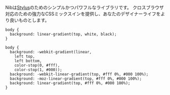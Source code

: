 Nibは[Stylus](http://learnboost.github.com/stylus/)のためのシンプルかつパワフルなライブラリです。
クロスブラウザ対応のための強力なCSSミックスインを提供し、あなたのデザイナーライフをより良いものとします。

````  
body {
  background: linear-gradient(top, white, black);
}
````

````
body {
  background: -webkit-gradient(linear,
    left top,
    left bottom,
    color-stop(0, #fff),
    color-stop(1, #000));
  background: -webkit-linear-gradient(top, #fff 0%, #000 100%);
  background: -moz-linear-gradient(top, #fff 0%, #000 100%);
  background: linear-gradient(top, #fff 0%, #000 100%);
}
````
